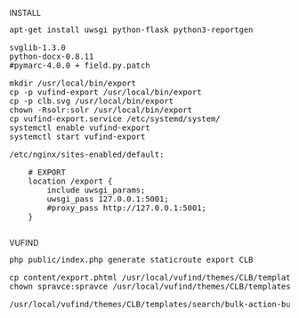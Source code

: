 
INSTALL
<pre>
apt-get install uwsgi python-flask python3-reportgen

svglib-1.3.0
python-docx-0.8.11
#pymarc-4.0.0 + field.py.patch

mkdir /usr/local/bin/export
cp -p vufind-export /usr/local/bin/export
cp -p clb.svg /usr/local/bin/export
chown -Rsolr:solr /usr/local/bin/export
cp vufind-export.service /etc/systemd/system/
systemctl enable vufind-export
systemctl start vufind-export

/etc/nginx/sites-enabled/default:

	# EXPORT
	location /export {
		include uwsgi_params;
		uwsgi_pass 127.0.0.1:5001;
		#proxy_pass http://127.0.0.1:5001;
	}

</pre>
VUFIND
<pre>
php public/index.php generate staticroute export CLB

cp content/export.phtml /usr/local/vufind/themes/CLB/templates/content/
chown spravce:spravce /usr/local/vufind/themes/CLB/templates/content/export.phtml

/usr/local/vufind/themes/CLB/templates/search/bulk-action-buttons.phtml
</pre>
